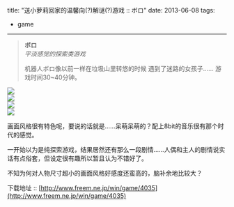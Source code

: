 title: "送小萝莉回家的温馨向(?)解谜(?)游戏 :: ボロ"
date: 2013-06-08
tags:
- game
---
> **ボロ**  
> *平淡感觉的探索类游戏*  
> <p />  
> 机器人ボロ像以前一样在垃圾山里转悠的时候  
> 遇到了迷路的女孩子……  
> 游戏时间30~40分钟。

![](http://media.tumblr.com/3b3f502efe56a51694e38966e5ab787f/tumblr_inline_mo2dsatg1N1qz4rgp.png)  
![](http://media.tumblr.com/68e380133a6473e554de1455396be36a/tumblr_inline_mo2dsgYqLT1qz4rgp.png)  
![](http://media.tumblr.com/f02dcbb5c391a44a8bd4af759dff96e3/tumblr_inline_mo2dsmlc6J1qz4rgp.png)  
![](http://media.tumblr.com/4f27c3f40a25420b71f21c36d193eae9/tumblr_inline_mo2dspQqj61qz4rgp.png)

画面风格很有特色呢，要说的话就是……呆萌呆萌的？配上8bit的音乐很有那个时代的感觉。

一开始以为是纯探索游戏，结果居然还有那么一段剧情……人偶和主人的剧情说实话有点俗套，但设定很有趣所以暂且认为不错好了。

不知为何对人物尺寸超小的画面风格好感度还蛮高的，脑补余地比较大？

下载地址 :: [http://www.freem.ne.jp/win/game/4035](http://www.freem.ne.jp/win/game/4035)